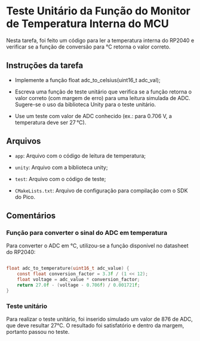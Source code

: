 # Teste Unitário da Função do Monitor de Temperatura Interna do MCU
Nesta tarefa, foi feito um código para ler a temperatura interna do RP2040 e verificar se a função de conversão para °C retorna o valor correto.

## Instruções da tarefa

- Implemente a função float adc_to_celsius(uint16_t adc_val);

- Escreva uma função de teste unitário que verifica se a função retorna o valor correto (com margem de erro) para uma leitura simulada de ADC. Sugere-se o uso da biblioteca Unity para o teste unitário.

- Use um teste com valor de ADC conhecido (ex.: para 0.706 V, a temperatura deve ser 27 °C).
 
## Arquivos
- `app`: Arquivo com o código de leitura de temperatura;

- `unity`: Arquivo com a biblioteca unity;

- `test`: Arquivo com o código de teste;

- `CMakeLists.txt`: Arquivo de configuração para compilação com o SDK do Pico.

## Comentários

### Função para converter o sinal do ADC em temperatura
Para converter o ADC em °C, utilizou-se a função disponível no datasheet do RP2040:
```c

float adc_to_temperature(uint16_t adc_value) {
    const float conversion_factor = 3.3f / (1 << 12);
    float voltage = adc_value * conversion_factor;
    return 27.0f - (voltage - 0.706f) / 0.001721f;
}

```

### Teste unitário
Para realizar o teste unitário, foi inserido simulado um valor de 876 de ADC, que deve resultar 27°C. O resultado foi satisfatório e dentro da margem, portanto passou no teste.
